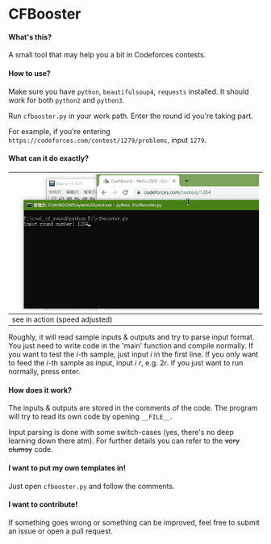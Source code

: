 # CFBooster

#### What's this?

A small tool that may help you a bit in Codeforces contests.

#### How to use?

Make sure you have `python`, `beautifulsoup4`, `requests` installed. It should work for both `python2` and `python3`.

Run `cfbooster.py` in your work path. Enter the round id you're taking part.

For example, if you're entering ` https://codeforces.com/contest/1279/problems`, input `1279`.

#### What can it do exactly?

|![](sample.gif) |
| ---- |
|see in action (speed adjusted)|

Roughly, it will read sample inputs & outputs and try to parse input format. You just need to write code in the 'main' function and compile normally. If you want to test the $i$-th sample, just input $i$ in the first line. If you only want to feed the $i$-th sample as input, input $i~r$, e.g. $2r$. If you just want to run normally, press enter.

#### How does it work?

The inputs & outputs are stored in the comments of the code. The program will try to read its own code by opening `__FILE__`.

Input parsing is done with some switch-cases (yes, there's no deep learning down there atm). For further details you can refer to the ~~very clumsy~~ code.

#### I want to put my own templates in!

Just open `cfbooster.py` and follow the comments.

#### I want to contribute!

If something goes wrong or something can be improved, feel free to submit an issue or open a pull request.